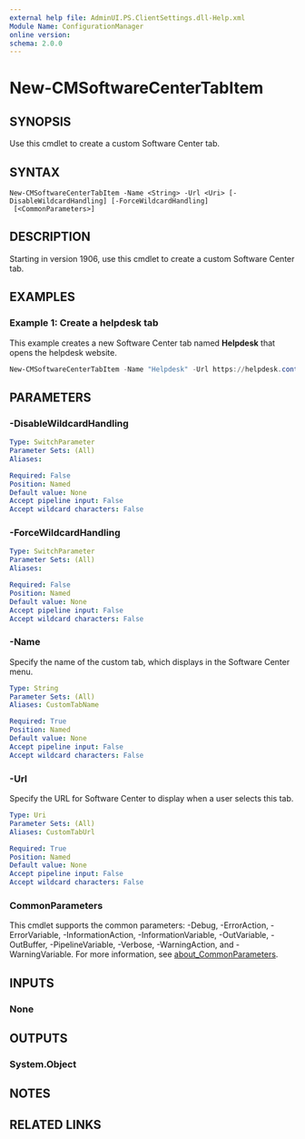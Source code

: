 ```yaml
---
external help file: AdminUI.PS.ClientSettings.dll-Help.xml
Module Name: ConfigurationManager
online version:
schema: 2.0.0
---
```


# New-CMSoftwareCenterTabItem

## SYNOPSIS

Use this cmdlet to create a custom Software Center tab.

## SYNTAX

```
New-CMSoftwareCenterTabItem -Name <String> -Url <Uri> [-DisableWildcardHandling] [-ForceWildcardHandling]
 [<CommonParameters>]
```

## DESCRIPTION

Starting in version 1906, use this cmdlet to create a custom Software Center tab.

## EXAMPLES

### Example 1: Create a helpdesk tab

This example creates a new Software Center tab named **Helpdesk** that opens the helpdesk website.

```powershell
New-CMSoftwareCenterTabItem -Name "Helpdesk" -Url https://helpdesk.contoso.com
```

## PARAMETERS

### -DisableWildcardHandling

```yaml
Type: SwitchParameter
Parameter Sets: (All)
Aliases:

Required: False
Position: Named
Default value: None
Accept pipeline input: False
Accept wildcard characters: False
```

### -ForceWildcardHandling

```yaml
Type: SwitchParameter
Parameter Sets: (All)
Aliases:

Required: False
Position: Named
Default value: None
Accept pipeline input: False
Accept wildcard characters: False
```

### -Name

Specify the name of the custom tab, which displays in the Software Center menu.

```yaml
Type: String
Parameter Sets: (All)
Aliases: CustomTabName

Required: True
Position: Named
Default value: None
Accept pipeline input: False
Accept wildcard characters: False
```

### -Url

Specify the URL for Software Center to display when a user selects this tab.

```yaml
Type: Uri
Parameter Sets: (All)
Aliases: CustomTabUrl

Required: True
Position: Named
Default value: None
Accept pipeline input: False
Accept wildcard characters: False
```

### CommonParameters

This cmdlet supports the common parameters: -Debug, -ErrorAction, -ErrorVariable, -InformationAction, -InformationVariable, -OutVariable, -OutBuffer, -PipelineVariable, -Verbose, -WarningAction, and -WarningVariable. For more information, see [about_CommonParameters](https://docs.microsoft.com/powershell/module/microsoft.powershell.core/about/about_commonparameters?view=powershell-7).

## INPUTS

### None

## OUTPUTS

### System.Object

## NOTES

## RELATED LINKS
